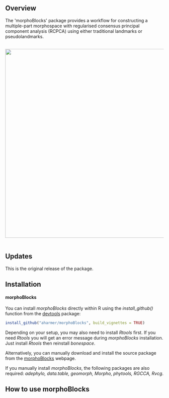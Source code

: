 
Overview
--------

The 'morphoBlocks' package provides a workflow for constructing a multiple-part morphospace with regularised consensus principal component analysis (RCPCA) using either traditional landmarks or pseudolandmarks.

<br />  

<img src="https://user-images.githubusercontent.com/10540385/80056592-b22bb500-8578-11ea-8081-cfc300538eb3.png" width="600" style="display: block; margin: auto;" />


<br />  


Updates
-------

This is the original release of the package.


Installation
------------

#### morphoBlocks

You can install *morphoBlocks* directly within R using the *install\_github()* function from the [devtools](https://www.rstudio.com/products/rpackages/devtools/) package:

``` r
install_github("aharmer/morphoBlocks", build_vignettes = TRUE)
```

Depending on your setup, you may also need to install *Rtools* first. If you need *Rtools* you will get an error message during *morphoBlocks* installation. Just install *Rtools* then reinstall *bonespace*.

Alternatively, you can manually download and install the source package from the [morphoBlocks](https://morphoBlocks) webpage.

If you manually install *morphoBlocks*, the following packages are also required: *adephylo, data.table, geomorph, Morpho, phytools, RGCCA, Rvcg*.


How to use morphoBlocks
---------------------

